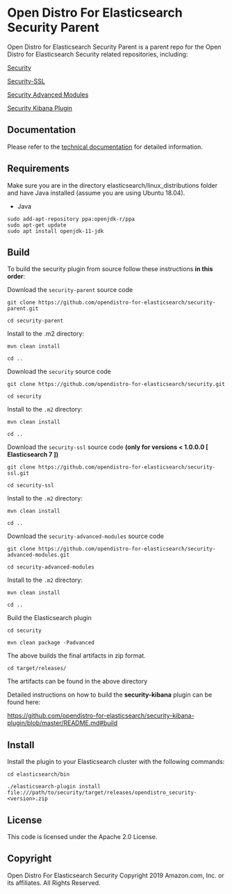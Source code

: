# Open Distro For Elasticsearch Security Parent

Open Distro for Elasticsearch Security Parent is a parent repo for the Open Distro for Elasticsearch Security related repositories, including:

[Security]( https://github.com/opendistro-for-elasticsearch/security)

[Security-SSL]( https://github.com/opendistro-for-elasticsearch/security-ssl)

[Security Advanced Modules]( https://github.com/opendistro-for-elasticsearch/security-advanced-modules)

[Security Kibana Plugin]( https://github.com/opendistro-for-elasticsearch/security-kibana-plugin)

## Documentation
Please refer to the [technical documentation](https://opendistro.github.io/for-elasticsearch-docs) for detailed information.

## Requirements

Make sure you are in the directory elasticsearch/linux_distributions folder and have Java installed (assume you are using Ubuntu 18.04).

- Java
```
sudo add-apt-repository ppa:openjdk-r/ppa
sudo apt-get update
sudo apt install openjdk-11-jdk
```

## Build
To build the security plugin from source follow these instructions **in this order**:


Download the `security-parent` source code

`git clone https://github.com/opendistro-for-elasticsearch/security-parent.git`

`cd security-parent`


Install to the .m2 directory: 


`mvn clean install`

`cd ..`

Download the `security` source code

`git clone https://github.com/opendistro-for-elasticsearch/security.git`

`cd security`

Install to the `.m2` directory: 

`mvn clean install`

`cd ..`

Download the `security-ssl` source code **(only for versions < 1.0.0.0 [ Elasticsearch 7 ])**

`git clone https://github.com/opendistro-for-elasticsearch/security-ssl.git`

`cd security-ssl`

Install to the `.m2` directory: 

`mvn clean install`

`cd .. `

Download the `security-advanced-modules` source code

`git clone https://github.com/opendistro-for-elasticsearch/security-advanced-modules.git`

`cd security-advanced-modules`

Install to the `.m2` directory: 

`mvn clean install`

`cd .. `

Build the Elasticsearch plugin

`cd security`

`mvn clean package -Padvanced` 

The above builds the final artifacts in zip format. 

`cd target/releases/`

The artifacts can be found in the above directory

Detailed instructions on how to build the **security-kibana** plugin can be found here: 

https://github.com/opendistro-for-elasticsearch/security-kibana-plugin/blob/master/README.md#build


## Install

Install the plugin to your Elasticsearch cluster with the following commands:

`cd elasticsearch/bin`


`./elasticsearch-plugin install file:///path/to/security/target/releases/opendistro_security-<version>.zip`


## License

This code is licensed under the Apache 2.0 License. 

## Copyright

Open Distro For Elasticsearch Security Copyright 2019 Amazon.com, Inc. or its affiliates. All Rights Reserved.

